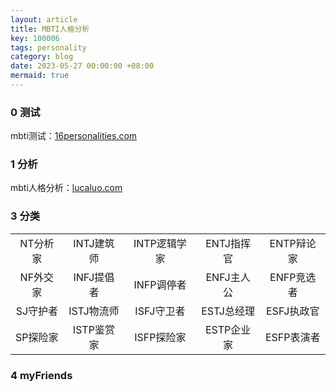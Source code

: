 ```yaml
---
layout: article
title: MBTI人格分析
key: 100006
tags: personality
category: blog
date: 2023-05-27 00:00:00 +08:00
mermaid: true
---
```


### 0 测试
mbti测试：[16personalities.com](https://www.16personalities.com/ch/%E4%BA%BA%E6%A0%BC%E6%B5%8B%E8%AF%95)

### 1 分析
mbti人格分析：[lucaluo.com](https://www.lucaluo.com/mbti-introduction/)

### 3 分类


|         |        |        |        |        |
| :-----: | :----: | :----: | :----: | :----: |
| NT分析家 | INTJ建筑师 | INTP逻辑学家 | ENTJ指挥官 | ENTP辩论家 |
| NF外交家 | INFJ提倡者 | INFP调停者 | ENFJ主人公 | ENFP竞选者 |
| SJ守护者 | ISTJ物流师 | ISFJ守卫者 | ESTJ总经理 | ESFJ执政官 |
| SP探险家 | ISTP鉴赏家 | ISFP探险家 | ESTP企业家 | ESFP表演者 |

### 4 myFriends


